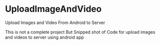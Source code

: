 # UploadImageAndVideo
Upload Images and Video From Android to Server

This is not a complete project
But Snipped shot of Code for upload images and videos to server using android app
